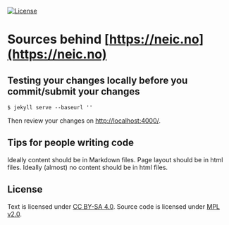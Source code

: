 [![License](https://img.shields.io/badge/license-%20MPL--v2.0-blue.svg)](../master/LICENSE)


# Sources behind [https://neic.no](https://neic.no)


## Testing your changes locally before you commit/submit your changes

```shell
$ jekyll serve --baseurl ''
```

Then review your changes on [http://localhost:4000/](http://localhost:4000/).


## Tips for people writing code

Ideally content should be in Markdown files.
Page layout should be in html files.
Ideally (almost) no content should be in html files.


## License

Text is licensed under [CC BY-SA 4.0](https://creativecommons.org/licenses/by-sa/4.0/).
Source code is licensed under [MPL v2.0](../master/LICENSE).
